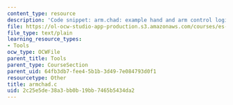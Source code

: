 ```yaml
---
content_type: resource
description: 'Code snippet: arm.chad: example hand and arm control logic.'
file: https://ol-ocw-studio-app-production.s3.amazonaws.com/courses/es-293-lego-robotics-spring-2007/2c25e5de38a3bb0b19bb7465b5434da2_armchad.c
file_type: text/plain
learning_resource_types:
- Tools
ocw_type: OCWFile
parent_title: Tools
parent_type: CourseSection
parent_uid: 64fb3db7-fee4-5b1b-3d49-7e084793d0f1
resourcetype: Other
title: armchad.c
uid: 2c25e5de-38a3-bb0b-19bb-7465b5434da2
---
```

